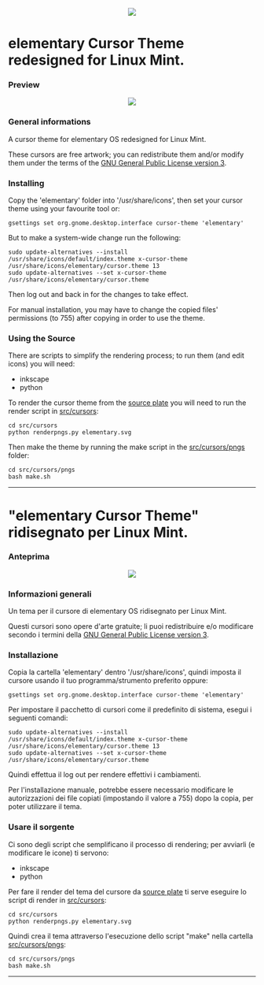 <p align="center">
<img src="https://github.com/AlessandroBusolin/elementary-cursors-for-Linux-Mint/blob/master/src/cursors/Linux_Mint_Official_Logo.png">
</p>

elementary Cursor Theme redesigned for Linux Mint.
==================================================
### Preview

<p align="center">
<img src="https://github.com/AlessandroBusolin/elementary-cursors-for-Linux-Mint/blob/master/src/cursors/elementary.svg">
</p>

### General informations

A cursor theme for elementary OS redesigned for Linux Mint.

These cursors are free artwork; you can redistribute them and/or modify them under the terms of the [GNU General Public License version 3](http://www.gnu.org/licenses/gpl.txt).

### Installing 

Copy the 'elementary' folder into '/usr/share/icons', then set your cursor theme using your favourite tool or:

    gsettings set org.gnome.desktop.interface cursor-theme 'elementary'

But to make a system-wide change run the following:

    sudo update-alternatives --install /usr/share/icons/default/index.theme x-cursor-theme /usr/share/icons/elementary/cursor.theme 13
    sudo update-alternatives --set x-cursor-theme /usr/share/icons/elementary/cursor.theme

Then log out and back in for the changes to take effect.

For manual installation, you may have to change the copied files' permissions (to 755) after copying in order to use the theme.

### Using the Source

There are scripts to simplify the rendering process; to run them (and edit icons) you will need:

 * inkscape
 * python

To render the cursor theme from the [source plate](src/cursors/elementary.svg) you will need to run the render script in [src/cursors](src/cursors):
	
	cd src/cursors
    python renderpngs.py elementary.svg

Then make the theme by running the make script in the [src/cursors/pngs](src/cursors/pngs) folder:

	cd src/cursors/pngs
    bash make.sh

-----------

"elementary Cursor Theme" ridisegnato per Linux Mint.
=====================================================

### Anteprima

<p align="center">
<img src="https://github.com/AlessandroBusolin/elementary-cursors-for-Linux-Mint/blob/master/src/cursors/elementary.svg">
</p>

### Informazioni generali

Un tema per il cursore di elementary OS ridisegnato per Linux Mint.

Questi cursori sono opere d'arte gratuite; li puoi redistribuire e/o modificare secondo i termini della [GNU General Public License version 3](http://www.gnu.org/licenses/gpl.txt).

### Installazione

Copia la cartella 'elementary' dentro '/usr/share/icons', quindi imposta il cursore usando il tuo programma/strumento preferito oppure:

    gsettings set org.gnome.desktop.interface cursor-theme 'elementary'

Per impostare il pacchetto di cursori come il predefinito di sistema, esegui i seguenti comandi:

    sudo update-alternatives --install /usr/share/icons/default/index.theme x-cursor-theme /usr/share/icons/elementary/cursor.theme 13
    sudo update-alternatives --set x-cursor-theme /usr/share/icons/elementary/cursor.theme

Quindi effettua il log out per rendere effettivi i cambiamenti.

Per l'installazione manuale, potrebbe essere necessario modificare le autorizzazioni dei file copiati (impostando il valore a 755) dopo la copia, per poter utilizzare il tema.

### Usare il sorgente

Ci sono degli script che semplificano il processo di rendering; per avviarli (e modificare le icone) ti servono:

 * inkscape
 * python

Per fare il render del tema del cursore da [source plate](src/cursors/elementary.svg) ti serve eseguire lo script di render in [src/cursors](src/cursors):

	cd src/cursors
    python renderpngs.py elementary.svg

Quindi crea il tema attraverso l'esecuzione dello script "make" nella cartella [src/cursors/pngs](src/cursors/pngs): 

	cd src/cursors/pngs
    bash make.sh

-----------
